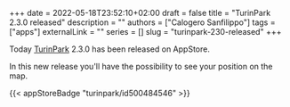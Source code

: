 +++
date = 2022-05-18T23:52:10+02:00
draft = false
title = "TurinPark 2.3.0 released"
description = ""
authors = ["Calogero Sanfilippo"]
tags = ["apps"]
externalLink = ""
series = []
slug = "turinpark-230-released"
+++

Today [TurinPark](/apps/turinpark) 2.3.0 has been released on AppStore.

In this new release you'll have the possibility to see your position on the map.

{{< appStoreBadge "turinpark/id500484546" >}}

